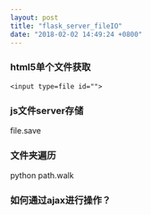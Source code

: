```yaml
---
layout: post
title: "flask_server_fileIO"
date: "2018-02-02 14:49:24 +0800"
---
```


### html5单个文件获取
```
<input type=file id="">
```


### js文件server存储
file.save


### 文件夹遍历
python path.walk


### 如何通过ajax进行操作？
